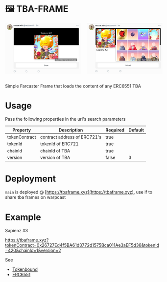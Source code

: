 # 🖼️ TBA-FRAME

<div style="display:flex;flex-direction:row;gap:20px;">
  <img src="screen-1.png" style="width:49%">
  <img src="screen-2.png" style="width:49%">
</div>

<br/>

Simple Farcaster Frame that loads the content of any ERC6551 TBA

# Usage

Pass the following properties in the url's search parameters

|Property|Description|Required|Default|
|------|-------|-------|--------|
|tokenContract|contract address of ERC721's|true||
|tokenId|tokenId of ERC721|true||
|chainId|chainId of TBA|true||
|version|version of TBA|false|3|

# Deployment

`main` is deployed @ [https://tbaframe.xyz](https://tbaframe.xyz), use if to share tba frames on warpcast

# Example

Sapienz #3

https://tbaframe.xyz?tokenContract=0x26727Ed4f5BA61d3772d1575Bca011Ae3aEF5d36&tokenId=420&chainId=1&version=2

See
- [Tokenbound](https://docs.tokenbound.org/)
- [ERC6551](https://eips.ethereum.org/EIPS/eip-6551)
